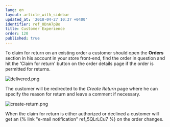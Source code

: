 ```yaml
---
lang: en
layout: article_with_sidebar
updated_at: '2018-04-27 10:37 +0400'
identifier: ref_0DnA7pBo
title: Customer Experience
order: 120
published: true
---
```

To claim for return on an existing order a customer should open the **Orders** section in his account in your store front-end, find the order in question and hit the 'Claim for return' button on the order details page  if the order is permitted for returns.

![delivered.png]({{site.baseurl}}/attachments/ref_0DnA7pBo/delivered.png)

The customer will be redirected to the _Create Return_ page where he can specify the reason for return and leave a comment if necessary.

![create-return.png]({{site.baseurl}}/attachments/ref_0DnA7pBo/create-return.png)

When the claim for return is either authorized or declined a customer will get an {% link "e-mail notification" ref_5QLrLCu7 %} on the order changes.
